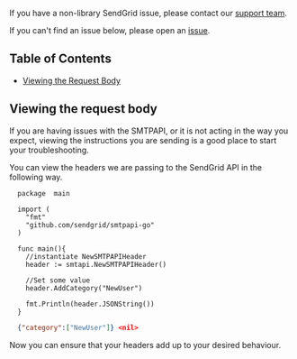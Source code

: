 If you have a non-library SendGrid issue, please contact our [support team](https://support.sendgrid.com).

If you can't find an issue below, please open an [issue](https://github.com/sendgrid/smtpapi-go/issues).


## Table of Contents
 * [Viewing the Request Body](#request-body)

<a name="request-body"></a>
## Viewing the request body

If you are having issues with the SMTPAPI, or it is not acting in the way you expect,
viewing the instructions you are sending is a good place to start your troubleshooting.

You can view the headers we are passing to the SendGrid API in the following way.

```golang
  package  main

  import (
    "fmt"
    "github.com/sendgrid/smtpapi-go"
  )

  func main(){
    //instantiate NewSMTPAPIHeader
    header := smtapi.NewSMTPAPIHeader()

    //Set some value
    header.AddCategory("NewUser")

    fmt.Println(header.JSONString())  
  }
  ```

  ```json
    {"category":["NewUser"]} <nil>
  ```

  Now you can ensure that your headers add up to your desired behaviour.
